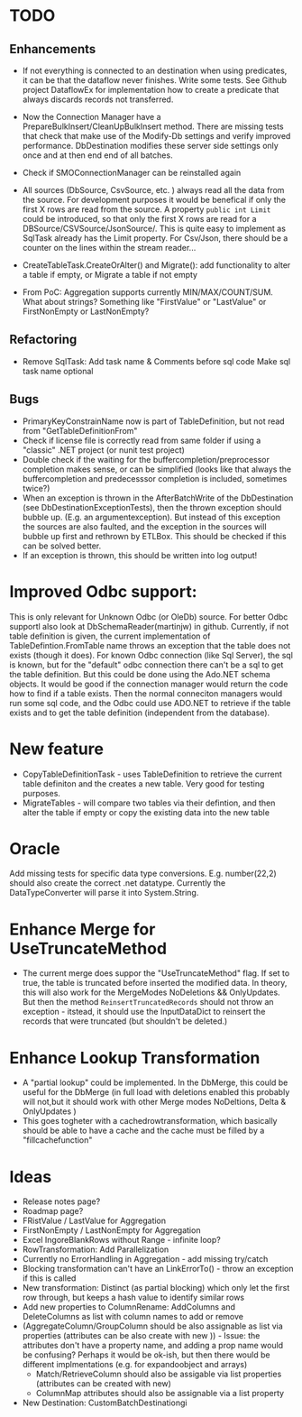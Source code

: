 # TODO

## Enhancements
- If not everything is connected to an destination when using predicates, it can be that the dataflow never finishes. Write some tests. See Github project DataflowEx for implementation how to create a predicate that always discards records not transferred.
- Now the Connection Manager have a PrepareBulkInsert/CleanUpBulkInsert method. There are missing tests that check that make use of the Modify-Db settings and verify improved performance. DbDestination modifies these server side settings only once and at then end end of all batches.
- Check if SMOConnectionManager can be reinstalled again
- All sources (DbSource, CsvSource, etc. )  always read all the data from the source. For development purposes it would be benefical if only the first X rows are read from the source. A property `public int Limit` could be introduced, so that only the first X rows are read for a DBSource/CSVSource/JsonSource/. This is quite easy to implement as SqlTask already has the Limit property. For Csv/Json, there should be a counter on the lines within the stream reader...
- CreateTableTask.CreateOrAlter() and Migrate(): add functionality to alter a table if empty, or Migrate a table if not empty

- From PoC: Aggregation supports currently MIN/MAX/COUNT/SUM. What about strings? Something like "FirstValue" or "LastValue" or FirstNonEmpty or LastNonEmpty?

## Refactoring

- Remove SqlTask: Add task name & Comments before sql code Make sql task name optional

## Bugs

- PrimaryKeyConstrainName now is part of TableDefinition, but not read from "GetTableDefinitionFrom"
- Check if license file is correctly read from same folder if using a "classic" .NET project (or nunit test project) 
- Double check if the waiting for the buffercompletion/preprocessor completion makes sense, or can be simplified (looks like that always the buffercompletion and predecesssor completion is included, sometimes twice?)
- When an exception is thrown in the AfterBatchWrite of the DbDestination (see DbDestinationExceptionTests), then the thrown exception should bubble up. (E.g. an argumentexception). But instead of this exception the sources are also faulted, and the exception in the sources will bubble up first and rethrown by ETLBox. This should be checked if this can be solved better. 
- If an exception is thrown, this should be written into log output!

# Improved Odbc support:

This is only relevant for Unknown Odbc (or OleDb) source. For better Odbc supportl also  look at DbSchemaReader(martinjw) in github.
Currently, if not table definition is given, the current implementation of TableDefintion.FromTable name throws an exception that the table does not exists (though it does). 
For known Odbc connection (like Sql Server), the sql is known, but for the "default" odbc connection there can't be a sql to get the table definition. But this could be done using the Ado.NET schema objects. 
It would be good if the connection manager would return the code how to find if a table exists. Then the normal conneciton managers would run some sql code, and the Odbc could use ADO.NET to retrieve if the table exists and to get the table definition (independent from the database).

# New feature

- CopyTableDefinitionTask - uses TableDefinition to retrieve the current table definiton and the creates a new table. 
Very good for testing purposes.
- MigrateTables - will compare two tables via their defintion, and then alter the table if empty or copy the existing data into the new table

# Oracle

Add missing tests for specific data type conversions. E.g. number(22,2) should also create the correct .net datatype. Currently the DataTypeConverter will parse it into System.String.

# Enhance Merge for UseTruncateMethod
- The current merge does suppor the "UseTruncateMethod" flag. If set to true, the table is truncated before inserted the modified data.
In theory, this will also work for the MergeModes NoDeletions && OnlyUpdates. But then the method `ReinsertTruncatedRecords` should not 
throw an exception - itstead, it should use the InputDataDict to reinsert the records that were truncated (but shouldn't be deleted.)

# Enhance Lookup Transformation
- A "partial lookup" could be implemented. In the DbMerge, this could be useful for the DbMerge (in full load with deletions enabled this probably will not,but it should work with other Merge modes NoDeltions, Delta & OnlyUpdates )
- This goes togheter with a cachedrowtransformation, which basically should be able to have a cache and the cache must be filled by a "fillcachefunction"

# Ideas

- Release notes page?
- Roadmap page? 
- FRistValue / LastValue for Aggregation
- FirstNonEmpty / LastNonEmpty for Aggregation
- Excel IngoreBlankRows without Range - infinite loop?
- RowTransformation: Add Parallelization
- Currently no ErrorHandling in Aggregation - add missing try/catch
- Blocking transformation can't have an LinkErrorTo() - throw an exception if this is called
- New transformation: Distinct (as partial blocking) which only let the first row through, but keeps a hash value to identify similar rows
- Add new properties to ColumnRename: AddColumns and DeleteColumns as list with column names to add or remove
- (AggregateColumn/GroupColumn should be also assignable as list via properties (attributes can be also create with new )) - Issue: the attributes don't have a property name, and adding a prop name would be confusing? Perhaps it would be ok-ish, but then there would be different implmentations (e.g. for expandoobject and arrays)
  - Match/RetrieveColumn should also be assigable via list properties (attributes can be created with new)
  - ColumnMap attributes should also be assignable via a list property
- New Destination: CustomBatchDestinationgi